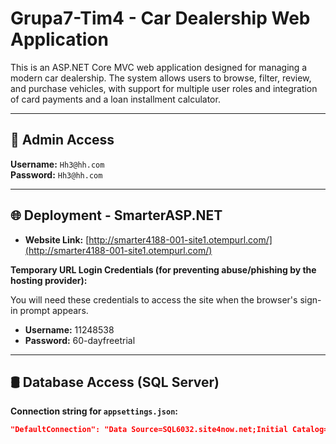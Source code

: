 # Grupa7-Tim4 - Car Dealership Web Application

This is an ASP.NET Core MVC web application designed for managing a modern car dealership. The system allows users to browse, filter, review, and purchase vehicles, with support for multiple user roles and integration of card payments and a loan installment calculator.

---

## 🔑 Admin Access

**Username:** `Hh3@hh.com`  
**Password:** `Hh3@hh.com`

---

## 🌐 Deployment - SmarterASP.NET

- **Website Link:** [http://smarter4188-001-site1.otempurl.com/](http://smarter4188-001-site1.otempurl.com/)

**Temporary URL Login Credentials (for preventing abuse/phishing by the hosting provider):**

You will need these credentials to access the site when the browser's sign-in prompt appears.

- **Username:** 11248538
- **Password:** 60-dayfreetrial

---

## 🛢️ Database Access (SQL Server)

**Connection string for `appsettings.json`:**

```json
"DefaultConnection": "Data Source=SQL6032.site4now.net;Initial Catalog=db_ab91cc_ooad2025;User Id=db_ab91cc_ooad2025_admin;Password=ooad2025"
